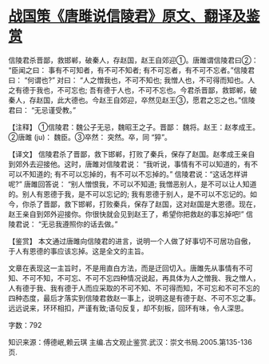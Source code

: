 # [战国策《唐雎说信陵君》原文、翻译及鉴赏](https://www.vrrw.net/wx/14043.html)

信陵君杀晋鄙，救邯郸，破秦人，存赵国，赵王自郊迎①。唐雎谓信陵君曰②： “臣闻之曰： 事有不可知者，有不可不知者; 有不可忘者，有不可不忘者。”信陵君曰： “何谓也?” 对曰： “人之憎我也，不可不知也; 我憎人也，不可得而知也。人之有德于我也，不可忘也; 吾有德于人也，不可不忘也。今君杀晋鄙，救邯郸，破秦人，存赵国，此大德也。今赵王自郊迎，卒然见赵王③，愿君之忘之也。”信陵君曰： “无忌谨受教。”

【注释】 ①信陵君：魏公子无忌，魏昭王之子。晋鄙： 魏将。赵王：赵孝成王。②唐雎 (ju)： 魏臣。③卒然： 突然。卒，同 “猝”。



【译文】 信陵君杀了晋鄙，救下邯郸，打败了秦兵，保存了赵国。赵孝成王亲自到郊外去迎接他。这时，唐雎对信陵君说： “我听说，事情有不可以知道的，有不可以不知道的; 有不可以忘掉的，有不可以不忘掉的。” 信陵君说：“这话怎样讲呢?” 唐雎回答说： “别人憎恨我，不可以不知道; 我憎恶别人，是不可以让人知道的。别人有恩德于我，是不可以忘记的; 我有恩德于别人，是不可以不忘记的。如今，你杀了晋鄙，救下邯郸，打败秦兵，保存了赵国，这对赵国是大恩德。现在，赵王亲自到郊外迎接你。你很快就会见到赵王了，希望你把救赵的事忘掉吧!” 信陵君说： “无忌我遵照你的话去做。”

【鉴赏】 本文通过唐雎向信陵君的进言，说明一个人做了好事切不可居功自傲，于人有恩德的事应该忘掉。这是全文的主旨。

文章在表现这一主旨时，不是用直白方法，而是迂回切入。唐雎先从事情有不可知、不可不知，不可忘、不可不忘四种情况说起，再具体为人之憎我、我之憎人，人有德于我、我有德于人而应采取的不可不知、不可得而知，不可忘和不可不忘的四种态度，最后才落实到信陵君救赵一事上，说明这是有德于赵、不可不忘之事。远远说来，环环相扣，严谨有致;语句反复，却不刻板，回环有味，令人深思。

字数：792

知识来源：傅德岷,赖云琪 主编.古文观止鉴赏.武汉：崇文书局.2005.第135-136页.

